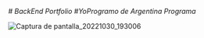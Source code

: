 <em> # BackEnd Portfolio #YoProgramo de Argentina Programa </em>

![Captura de pantalla_20221030_193006](https://user-images.githubusercontent.com/99566175/198904771-6c868e19-aab4-4a10-a116-e19ceb48bf6b.png)
